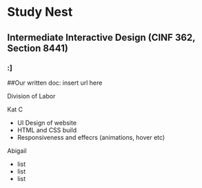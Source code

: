 # Study Nest
## Intermediate Interactive Design (CINF 362, Section 8441)
### :]
##Our written doc: insert url here

<p>Division of Labor</p>

<p>Kat C</p>
<ul>
  <li>UI Design of website</li>
  <li>HTML and CSS build</li>
  <li>Responsiveness and effecrs (animations, hover etc)</li>
</ul>

<p>Abigail</p>
<ul>
  <li>list</li>
  <li>list</li>
  <li>list</li>
</ul>

